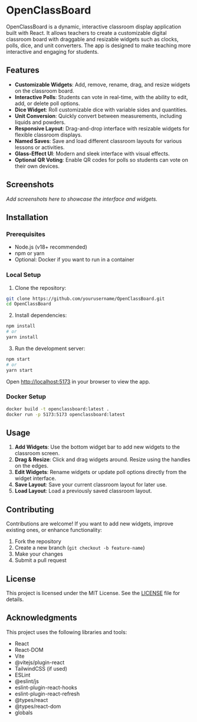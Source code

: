# OpenClassBoard

OpenClassBoard is a dynamic, interactive classroom display application built with React. It allows teachers to create a customizable digital classroom board with draggable and resizable widgets such as clocks, polls, dice, and unit converters. The app is designed to make teaching more interactive and engaging for students.

## Features

* **Customizable Widgets**: Add, remove, rename, drag, and resize widgets on the classroom board.
* **Interactive Polls**: Students can vote in real-time, with the ability to edit, add, or delete poll options.
* **Dice Widget**: Roll customizable dice with variable sides and quantities.
* **Unit Conversion**: Quickly convert between measurements, including liquids and powders.
* **Responsive Layout**: Drag-and-drop interface with resizable widgets for flexible classroom displays.
* **Named Saves**: Save and load different classroom layouts for various lessons or activities.
* **Glass-Effect UI**: Modern and sleek interface with visual effects.
* **Optional QR Voting**: Enable QR codes for polls so students can vote on their own devices.

## Screenshots

*Add screenshots here to showcase the interface and widgets.*

## Installation

### Prerequisites

* Node.js (v18+ recommended)
* npm or yarn
* Optional: Docker if you want to run in a container

### Local Setup

1. Clone the repository:

```bash
git clone https://github.com/yourusername/OpenClassBoard.git
cd OpenClassBoard
```

2. Install dependencies:

```bash
npm install
# or
yarn install
```

3. Run the development server:

```bash
npm start
# or
yarn start
```

Open [http://localhost:5173](http://localhost:5173) in your browser to view the app.

### Docker Setup

```bash
docker build -t openclassboard:latest .
docker run -p 5173:5173 openclassboard:latest
```



## Usage

1. **Add Widgets**: Use the bottom widget bar to add new widgets to the classroom screen.
2. **Drag & Resize**: Click and drag widgets around. Resize using the handles on the edges.
3. **Edit Widgets**: Rename widgets or update poll options directly from the widget interface.
4. **Save Layout**: Save your current classroom layout for later use.
5. **Load Layout**: Load a previously saved classroom layout.

## Contributing

Contributions are welcome! If you want to add new widgets, improve existing ones, or enhance functionality:

1. Fork the repository
2. Create a new branch (`git checkout -b feature-name`)
3. Make your changes
4. Submit a pull request

## License

This project is licensed under the MIT License. See the [LICENSE](LICENSE) file for details.

## Acknowledgments

This project uses the following libraries and tools:

* React
* React-DOM
* Vite
* @vitejs/plugin-react
* TailwindCSS (if used)
* ESLint
* @eslint/js
* eslint-plugin-react-hooks
* eslint-plugin-react-refresh
* @types/react
* @types/react-dom
* globals

